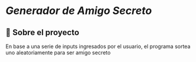 # <em> Generador de Amigo Secreto </em>
## 📁 Sobre el proyecto
En base a una serie de inputs ingresados por el usuario, el programa sortea uno aleatoriamente para ser amigo secreto
